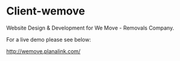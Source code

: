 # Client-wemove

Website Design & Development for We Move - Removals Company.

For a live demo please see below:

http://wemove.planalink.com/
